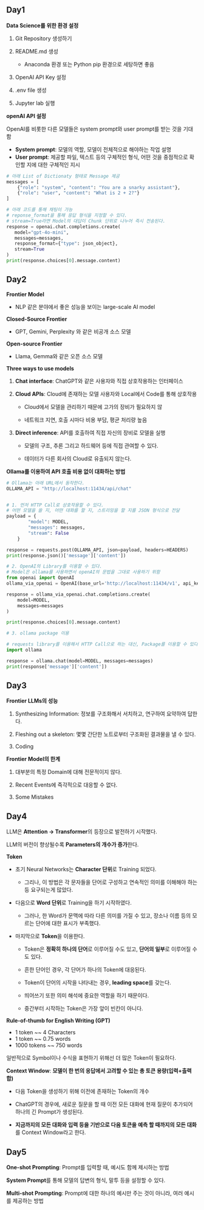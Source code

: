 ## Day1

**Data Science를 위한 환경 설정**

1. Git Repository 생성하기
   
2. README.md 생성
  
    - Anaconda 환경 또는 Python pip 환경으로 세탕하면 좋음

3. OpenAI API Key 설정

4. .env file 생성

5. Jupyter lab 실행

**openAI API 설정**

OpenAI를 비롯한 다른 모델들은 system prompt와 user prompt를 받는 것을 기대함

- **System prompt**: 모델의 역할, 모델이 전체적으로 해야하는 작업 설명 
- **User prompt**: 제공할 파일, 텍스트 등의 구체적인 형식, 어떤 것을 중점적으로 확인할 지에 대한 구체적인 지시

``` python
# 아래 List of Dictionaty 형태로 Message 제공 
messages = [
    {"role": "system", "content": "You are a snarky assistant"},
    {"role": "user", "content": "What is 2 + 2?"}
]

# 아래 코드를 통해 채팅이 가능
# reponse_format을 통해 응답 형식을 지정할 수 있다.
# stream=True라면 Model의 대답이 Chunk 단위로 나누어 즉시 전송된다.
response = openai.chat.completions.create(
   model="gpt-4o-mini",
   messages=messages,
   response_format={"type": json_object},
   stream=True
)
print(response.choices[0].message.content)
```

## Day2

**Frontier Model**

- NLP 같은 분야에서 좋은 성능을 보이는 large-scale AI model

**Closed-Source Frontier**

- GPT, Gemini, Perplexity 와 같은 비공개 소스 모델

**Open-source Frontier**

- Llama, Gemma와 같은 오픈 소스 모델


**Three ways to use models**

1. **Chat interface**: ChatGPT와 같은 사용자와 직접 상호작용하는 인터페이스

2. **Cloud APIs**: Cloud에 존재하는 모델 사용자와 Local에서 Code를 통해 상호작용

   - Cloud에서 모델을 관리하기 때문에 고가의 장비가 필요하지 않

   - 네트워크 지연, 호출 시마다 비용 부담, 평균 처리량 높음
  

3. **Direct inference**: API를 호출하여 직접 자신의 장비로 모델을 실행

   - 모델의 구조, 추론 그리고 하드웨어 등에 직접 관여할 수 있다.
  
   - 데이터가 다른 회사의 Cloud로 유출되지 않는다.
  

**Ollama를 이용하여 API 호출 비용 없이 대화하는 방법**
  
```python
# Ollama는 아래 URL에서 동작한다.
OLLAMA_API = "http://localhost:11434/api/chat"


# 1. 먼저 HTTP Call로 상호작용할 수 있다.
# 어떤 모델을 쓸 지, 어떤 대화를 할 지, 스트리밍을 할 지를 JSON 형식으로 전달
payload = {
        "model": MODEL,
        "messages": messages,
        "stream": False
    }

response = requests.post(OLLAMA_API, json=payload, headers=HEADERS)
print(response.json()['message']['content'])

# 2. OpenAI의 Library를 이용할 수 있다.
# Model은 ollama를 사용하면서 openAI의 문법을 그대로 사용하기 위함
from openai import OpenAI
ollama_via_openai = OpenAI(base_url='http://localhost:11434/v1', api_key='ollama')

response = ollama_via_openai.chat.completions.create(
    model=MODEL,
    messages=messages
)

print(response.choices[0].message.content)

# 3. ollama package 이용

# requests library를 이용해서 HTTP Call으로 하는 대신, Package를 이용할 수 있다.
import ollama

response = ollama.chat(model=MODEL, messages=messages)
print(response['message']['content'])
```

## Day3

**Frontier LLMs의 성능**

1. Synthesizing Information: 정보를 구조화해서 서치하고, 연구하여 요약하여 답한다.

2. Fleshing out a skeleton: 몇몇 간단한 노트로부터 구조화된 결과물을 낼 수 있다.

3. Coding

**Frontier Model의 한계**

1. 대부분의 특정 Domain에 대해 전문적이지 않다.

2. Recent Events에 즉각적으로 대응할 수 없다.

3. Some Mistakes

## Day4

LLM은 **Attention -> Transformer**의 등장으로 발전하기 시작했다.

LLM의 버전이 향상될수록 **Parameters의 개수가 증가**한다.

**Token**

- 초기 Neural Networks는 **Character 단위**로 Training 되었다.

   - 그리나, 이 방법은 각 문자들을 단어로 구성하고 연속적인 의미를 이해해야 하는 등 요구되는게 많았다.
 
- 다음으로 **Word 단위**로 Training을 하기 시작하였다.

   - 그러나, 한 Word가 문맥에 따라 다른 의미를 가질 수 있고, 장소나 이름 등의 모르는 단어에 대한 표시가 부족했다.
 
- 마지막으로 **Token**을 이용한다.

   - Token은 **정확히 하나의 단어**로 이루어질 수도 있고, **단어의 일부**로 이루어질 수도 있다.
 
   - 흔한 단어인 경우, 각 단어가 하나의 Token에 대응된다.
 
   - Token이 단어의 시작을 나타내는 경우, **leading space**를 갖는다.
 
   - 띄어쓰기 또한 의미 해석에 중요한 역할을 하기 때문이다. 
 
   - 중간부터 시작하는 Token은 가장 앞이 빈칸이 아니다.
 
**Rule-of-thumb for English Writing (GPT)**

- 1 token ~~ 4 Characters
- 1 token ~~ 0.75 words
- 1000 tokens ~~ 750 words

일반적으로 Symbol이나 수식을 표현하기 위해선 더 많은 Token이 필요하다.
  

**Context Window**: **모델이 한 번의 응답에서 고려할 수 있는 총 토큰 용량(입력+출력 합)**

- 다음 Token을 생성하기 위해 이전에 존재하는 Token의 개수

- ChatGPT의 경우에, 새로운 질문을 할 때 이전 모든 대화에 현재 질문이 추가되어 하나의 긴 Prompt가 생성된다.

- **지금까지의 모든 대화와 입력 등을 기반으로 다음 토큰을 예측 할 때까지의 모든 대화**를 Context Window라고 한다.

## Day5

**One-shot Prompting**: Prompt를 입력할 때, 예시도 함께 제시하는 방법

**System Prompt**를 통해 모델의 답변의 형식, 말투 등을 설정할 수 있다.

**Multi-shot Prompting**: Prompt에 대한 하나의 예시만 주는 것이 아니라, 여러 예시를 제공하는 방법

